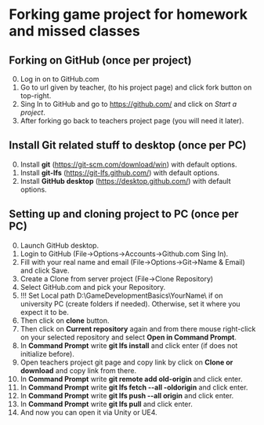 # Forking game project for homework and missed classes

## Forking on GitHub (once per project)

0. Log in on to GitHub.com
1. Go to url given by teacher, (to his project page) and click fork button on top-right.
2. Sing In to GitHub and go to https://github.com/ and click on *Start a project*.
3. After forking go back to teachers project page (you will need it later).

## Install Git related stuff to desktop (once per PC)

0. Install **git** (https://git-scm.com/download/win) with default options.
1. Install **git-lfs** (https://git-lfs.github.com/) with default options. 
2. Install **GitHub desktop** (https://desktop.github.com/) with default options.

## Setting up and cloning project to PC (once per PC)

0. Launch GitHub desktop.
1. Login to GitHub (File->Options->Accounts->Github.com Sing In).
2. Fill with your real name and email (File->Options->Git->Name & Email) and click Save.
3. Create a Clone from server project (File->Clone Repository)
4. Select GitHub.com and pick your Repository.
5. !!! Set Local path D:\GameDevelopmentBasics\YourName\ if on university PC (create folders if needed). Otherwise, set it where you expect it to be.
6. Then click on **clone** button.
7. Then click on **Current repository** again and from there mouse right-click on your selected repository and select **Open in Command Prompt**.
8. In **Command Prompt** write **git lfs install** and click enter (if does not initialize before).
9. Open teachers project git page and copy link by click on **Clone or download** and copy link from there.
10. In **Command Prompt** write **git remote add old-origin <paste URL from teachers repo>** and click enter.
11. In **Command Prompt** write **git lfs fetch --all -oldorigin** and click enter.
12. In **Command Prompt** write **git lfs push --all origin** and click enter.
13. In **Command Prompt** write **git lfs pull** and click enter.
14. And now you can open it via Unity or UE4.
